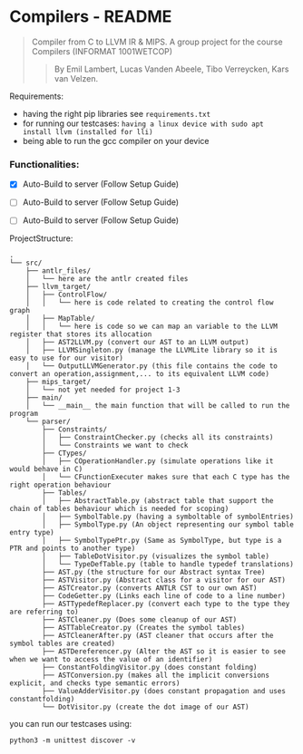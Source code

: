 # Compilers - README
> Compiler from C to LLVM IR & MIPS. A group project for the course Compilers (INFORMAT 1001WETCOP)
> > By Emil Lambert, Lucas Vanden Abeele, Tibo Verreycken, Kars van Velzen.

Requirements:
- having the right pip libraries see ``requirements.txt``
- for running our testcases: ``having a linux device with sudo apt install llvm (installed for lli)``
- being able to run the gcc compiler on your device

### Functionalities: 
- [X] Auto-Build to server (Follow Setup Guide)
- [ ] Auto-Build to server (Follow Setup Guide)
- [ ] Auto-Build to server (Follow Setup Guide)


ProjectStructure:

```
.
└── src/
    ├── antlr_files/
    │   └── here are the antlr created files
    ├── llvm_target/
    │   ├── ControlFlow/
    │   │   └── here is code related to creating the control flow graph
    │   ├── MapTable/
    │   │   └── here is code so we can map an variable to the LLVM register that stores its allocation
    │   ├── AST2LLVM.py (convert our AST to an LLVM output)
    │   ├── LLVMSingleton.py (manage the LLVMLite library so it is easy to use for our visitor)
    │   └── OutputLLVMGenerator.py (this file contains the code to convert an operation,assignment,... to its equivalent LLVM code)
    ├── mips_target/
    │   └── not yet needed for project 1-3
    ├── main/
    │   └── __main__ the main function that will be called to run the program
    └── parser/
        ├── Constraints/
        │   ├── ConstraintChecker.py (checks all its constraints)
        │   └── Constraints we want to check
        ├── CTypes/
        │   ├── COperationHandler.py (simulate operations like it would behave in C)
        │   └── CFunctionExecuter makes sure that each C type has the right operation behaviour
        ├── Tables/
        │   ├── AbstractTable.py (abstract table that support the chain of tables behaviour which is needed for scoping)
        │   ├── SymbolTable.py (having a symboltable of symbolEntries)
        │   ├── SymbolType.py (An object representing our symbol table entry type)
        │   ├── SymbolTypePtr.py (Same as SymbolType, but type is a PTR and points to another type)
        │   ├── TableDotVisitor.py (visualizes the symbol table)
        │   └── TypeDefTable.py (table to handle typedef translations)
        ├── AST.py (the structure for our Abstract syntax Tree)
        ├── ASTVisitor.py (Abstract class for a visitor for our AST)
        ├── ASTCreator.py (converts ANTLR CST to our own AST)
        ├── CodeGetter.py (Links each line of code to a line number)
        ├── ASTTypedefReplacer.py (convert each type to the type they are referring to)
        ├── ASTCleaner.py (Does some cleanup of our AST)
        ├── ASTTableCreator.py (Creates the symbol tables)
        ├── ASTCleanerAfter.py (AST cleaner that occurs after the symbol tables are created)
        ├── ASTDereferencer.py (Alter the AST so it is easier to see when we want to access the value of an identifier)
        ├── ConstantFoldingVisitor.py (does constant folding)
        ├── ASTConversion.py (makes all the implicit conversions explicit, and checks type semantic errors)
        ├── ValueAdderVisitor.py (does constant propagation and uses constantfolding)
        └── DotVisitor.py (create the dot image of our AST)
```

you can run our testcases using:

```
python3 -m unittest discover -v
```

